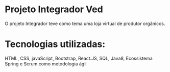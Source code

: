 # Projeto Integrador Ved

<p>O projeto Integrador teve como tema uma loja virtual de produtor orgânicos.</p>
<h1>Tecnologias utilizadas:</h1>
<p>HTML, CSS, javaScript, Bootstrap, React.JS, SQL, Java8, Ecossistema Spring e
Scrum como metodologia ágil</p>

